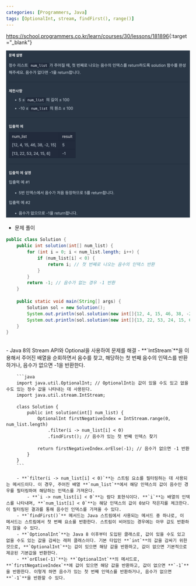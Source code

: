 ```yaml
---
categories: [Programmers, Java]
tags: [OptionalInt, stream, findFirst(), range()] 
---
```


<https://school.programmers.co.kr/learn/courses/30/lessons/181896>{:target="_blank"}

![문제](/assets/img/programmers/java/%EC%B2%AB_%EB%B2%88%EC%A7%B8%EB%A1%9C_%EB%82%98%EC%98%A4%EB%8A%94_%EC%9D%8C%EC%88%98.png)

- 문제 풀이
```java
public class Solution {
    public int solution(int[] num_list) {
        for (int i = 0; i < num_list.length; i++) {
            if (num_list[i] < 0) {
                return i; // 첫 번째로 나오는 음수의 인덱스 반환
            }
        }
        return -1; // 음수가 없는 경우 -1 반환
    }

    public static void main(String[] args) {
        Solution sol = new Solution();
        System.out.println(sol.solution(new int[]{12, 4, 15, 46, 38, -2, 15})); // 출력: 5
        System.out.println(sol.solution(new int[]{13, 22, 53, 24, 15, 6}));     // 출력: -1
    }
}
```


<br>    
- Java 8의 Stream API와 Optional을 사용하여 문제를 해결
    - **`IntStream`**을 이용해서 주어진 배열을 순회하면서 음수를 찾고, 해당하는 첫 번째 음수의 인덱스를 반환하거나, 음수가 없으면 -1을 반환한다.
        
        ```java
        import java.util.OptionalInt; // OptionalInt는 값이 있을 수도 있고 없을 수도 있는 정수 값을 나타내는 데 사용된다.
        import java.util.stream.IntStream;
        
        class Solution {
            public int solution(int[] num_list) {
                OptionalInt firstNegativeIndex = IntStream.range(0, num_list.length)
                    .filter(i -> num_list[i] < 0)
                    .findFirst(); // 음수가 있는 첫 번째 인덱스 찾기
        
                return firstNegativeIndex.orElse(-1); // 음수가 없으면 -1 반환
            }
        }
        ```
        
        - **`filter(i -> num_list[i] < 0)`**는 스트림 요소를 필터링하는 데 사용되는 메서드이다. 이 경우, 주어진 배열 **`num_list`**에서 해당 인덱스의 값이 음수인 경우를 필터링하여 해당하는 인덱스를 가져온다.
            - **`i -> num_list[i] < 0`**는 람다 표현식이다. **`i`**는 배열의 인덱스를 나타내며, **`num_list[i] < 0`**는 해당 인덱스의 값이 0보다 작은지를 체크한다. 이 필터링된 결과를 통해 음수인 인덱스를 가져올 수 있다.
        - **`findFirst()`** 메서드는 Java 스트림에서 사용되는 메서드 중 하나로, 이 메서드는 스트림에서 첫 번째 요소를 반환한다. 스트림이 비어있는 경우에는 아무 값도 반환하지 않을 수 있다.
        - **`OptionalInt`**는 Java 8 이후부터 도입된 클래스로, 값이 있을 수도 있고 없을 수도 있는 값을 감싸는 래퍼 클래스이다. 기본 타입인 **`int`**의 값을 감싸기 위한 것으로, **`OptionalInt`**는 값이 있으면 해당 값을 반환하고, 값이 없으면 기본적으로 제공된 기본값을 반환한다.
        - **`orElse(-1)`**는 **`OptionalInt`**의 메서드로, **`firstNegativeIndex`**에 값이 있으면 해당 값을 반환하고, 값이 없으면 **`-1`**을 반환한다. 이렇게 하면 음수가 있는 첫 번째 인덱스를 반환하거나, 음수가 없으면 **`-1`**을 반환할 수 있다.
